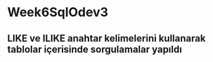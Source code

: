 # Week6SqlOdev3

## LIKE ve ILIKE anahtar kelimelerini kullanarak tablolar içerisinde sorgulamalar yapıldı
